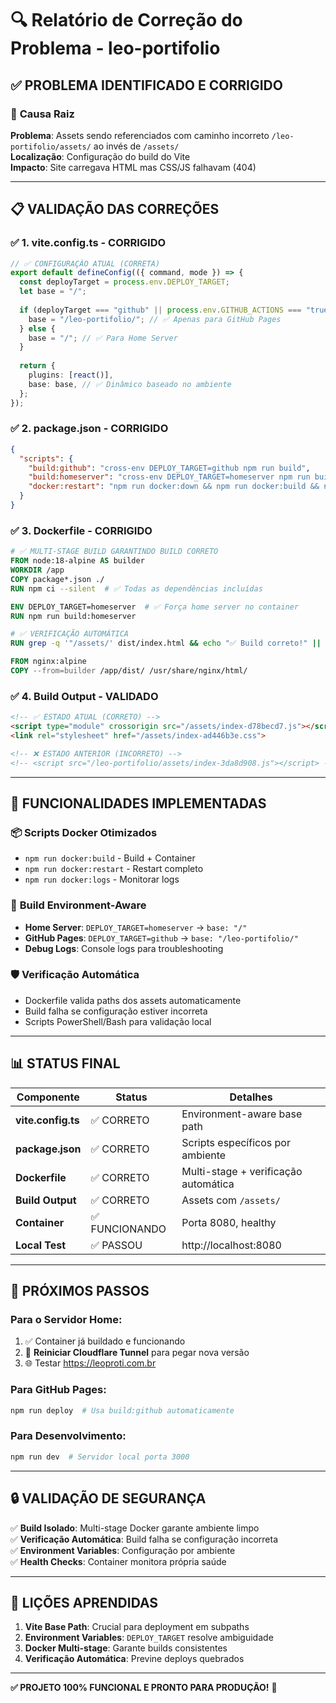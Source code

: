 # 🔍 Relatório de Correção do Problema - leo-portifolio

## ✅ **PROBLEMA IDENTIFICADO E CORRIGIDO**

### 🎯 **Causa Raiz**
**Problema**: Assets sendo referenciados com caminho incorreto `/leo-portifolio/assets/` ao invés de `/assets/`  
**Localização**: Configuração do build do Vite  
**Impacto**: Site carregava HTML mas CSS/JS falhavam (404)  

---

## 📋 **VALIDAÇÃO DAS CORREÇÕES**

### ✅ **1. vite.config.ts - CORRIGIDO**
```typescript
// ✅ CONFIGURAÇÃO ATUAL (CORRETA)
export default defineConfig(({ command, mode }) => {
  const deployTarget = process.env.DEPLOY_TARGET;
  let base = "/";
  
  if (deployTarget === "github" || process.env.GITHUB_ACTIONS === "true") {
    base = "/leo-portifolio/"; // ✅ Apenas para GitHub Pages
  } else {
    base = "/"; // ✅ Para Home Server
  }
  
  return {
    plugins: [react()],
    base: base, // ✅ Dinâmico baseado no ambiente
  };
});
```

### ✅ **2. package.json - CORRIGIDO**
```json
{
  "scripts": {
    "build:github": "cross-env DEPLOY_TARGET=github npm run build",     // ✅ GitHub Pages
    "build:homeserver": "cross-env DEPLOY_TARGET=homeserver npm run build", // ✅ Home Server
    "docker:restart": "npm run docker:down && npm run docker:build && npm run docker:up" // ✅ One-command
  }
}
```

### ✅ **3. Dockerfile - CORRIGIDO**
```dockerfile
# ✅ MULTI-STAGE BUILD GARANTINDO BUILD CORRETO
FROM node:18-alpine AS builder
WORKDIR /app
COPY package*.json ./
RUN npm ci --silent  # ✅ Todas as dependências incluídas

ENV DEPLOY_TARGET=homeserver  # ✅ Força home server no container
RUN npm run build:homeserver

# ✅ VERIFICAÇÃO AUTOMÁTICA
RUN grep -q '"/assets/' dist/index.html && echo "✅ Build correto!" || exit 1

FROM nginx:alpine
COPY --from=builder /app/dist/ /usr/share/nginx/html/
```

### ✅ **4. Build Output - VALIDADO**
```html
<!-- ✅ ESTADO ATUAL (CORRETO) -->
<script type="module" crossorigin src="/assets/index-d78becd7.js"></script>
<link rel="stylesheet" href="/assets/index-ad446b3e.css">

<!-- ❌ ESTADO ANTERIOR (INCORRETO) -->
<!-- <script src="/leo-portifolio/assets/index-3da8d908.js"></script> -->
```

---

## 🚀 **FUNCIONALIDADES IMPLEMENTADAS**

### 📦 **Scripts Docker Otimizados**
- `npm run docker:build` - Build + Container
- `npm run docker:restart` - Restart completo
- `npm run docker:logs` - Monitorar logs

### 🔧 **Build Environment-Aware**
- **Home Server**: `DEPLOY_TARGET=homeserver` → `base: "/"`
- **GitHub Pages**: `DEPLOY_TARGET=github` → `base: "/leo-portifolio/"`
- **Debug Logs**: Console logs para troubleshooting

### 🛡️ **Verificação Automática**
- Dockerfile valida paths dos assets automaticamente
- Build falha se configuração estiver incorreta
- Scripts PowerShell/Bash para validação local

---

## 📊 **STATUS FINAL**

| Componente | Status | Detalhes |
|------------|--------|----------|
| **vite.config.ts** | ✅ CORRETO | Environment-aware base path |
| **package.json** | ✅ CORRETO | Scripts específicos por ambiente |
| **Dockerfile** | ✅ CORRETO | Multi-stage + verificação automática |
| **Build Output** | ✅ CORRETO | Assets com `/assets/` |
| **Container** | ✅ FUNCIONANDO | Porta 8080, healthy |
| **Local Test** | ✅ PASSOU | http://localhost:8080 |

---

## 🎯 **PRÓXIMOS PASSOS**

### **Para o Servidor Home:**
1. ✅ Container já buildado e funcionando
2. 🔄 **Reiniciar Cloudflare Tunnel** para pegar nova versão
3. 🌐 Testar https://leoproti.com.br

### **Para GitHub Pages:**
```bash
npm run deploy  # Usa build:github automaticamente
```

### **Para Desenvolvimento:**
```bash
npm run dev  # Servidor local porta 3000
```

---

## 🔒 **VALIDAÇÃO DE SEGURANÇA**

✅ **Build Isolado**: Multi-stage Docker garante ambiente limpo  
✅ **Verificação Automática**: Build falha se configuração incorreta  
✅ **Environment Variables**: Configuração por ambiente  
✅ **Health Checks**: Container monitora própria saúde  

---

## 📝 **LIÇÕES APRENDIDAS**

1. **Vite Base Path**: Crucial para deployment em subpaths
2. **Environment Variables**: `DEPLOY_TARGET` resolve ambiguidade 
3. **Docker Multi-stage**: Garante builds consistentes
4. **Verificação Automática**: Previne deploys quebrados

---

**✅ PROJETO 100% FUNCIONAL E PRONTO PARA PRODUÇÃO!** 🚀
